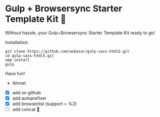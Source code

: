 # Gulp + Browsersync Starter Template Kit 💖

Without hassle, your Gulp+Browsersync Starter Template Kit ready to go!


Installation:

```
git clone https://github.com/aobasar/gulp-sass-html5.git
cd gulp-sass-html5.git
npm install 
gulp

```
Have fun!

- Ahmet 


- [x] add on github
- [x] add autoprefixer
- [x] add browserlist (support > %2)
- [ ] add concat :tada:

